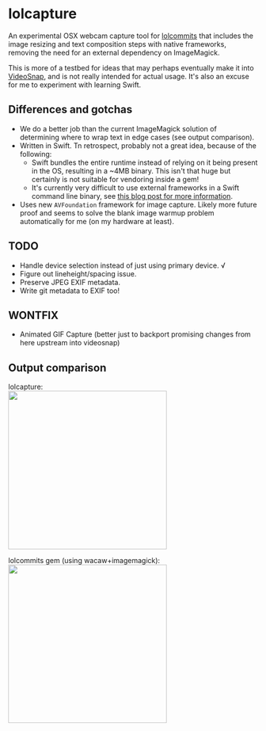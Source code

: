 lolcapture
==========

An experimental OSX webcam capture tool for [lolcommits][lc] that includes the image resizing and text composition steps with native frameworks, removing the need for an external dependency on ImageMagick.

This is more of a testbed for ideas that may perhaps eventually make it into [VideoSnap][vs], and is not really intended for actual usage.  It's also an excuse for me to experiment with learning Swift.

[vs]: https://github.com/matthutchinson/videosnap

## Differences and gotchas
- We do a better job than the current ImageMagick solution of determining where to wrap text in edge cases (see output comparison).
- Written in Swift.  Tn retrospect, probably not a great idea, because of the following:
  - Swift bundles the entire runtime instead of relying on it being present in the OS, resulting in a ~4MB binary.  This isn't that huge but certainly is not suitable for vendoring inside a gem!
  - It's currently very difficult to use external frameworks in a Swift command line binary, see [this blog post for more information](http://colemancda.github.io/programming/2015/02/12/embedded-swift-frameworks-osx-command-line-tools/).
- Uses new `AVFoundation` framework for image capture. Likely more future proof and seems to solve the blank image warmup problem automatically for me (on my hardware at least).

## TODO

- Handle device selection instead of just using primary device. √
- Figure out lineheight/spacing issue.
- Preserve JPEG EXIF metadata.
- Write git metadata to EXIF too!

## WONTFIX

- Animated GIF Capture (better just to backport promising changes from here upstream into videosnap)

## Output comparison

lolcapture:  
<img src="http://f.cl.ly/items/3F0N2H362k453S1f3v3i/test-capture.jpg" width=320>

lolcommits gem (using wacaw+imagemagick):  
<img src="http://f.cl.ly/items/00013m2s193Q0b3D211D/test-8390631112.jpg" width=320>

[lc]: https://github.com/mroth/lolcommits
